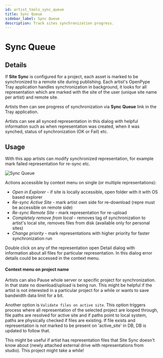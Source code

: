 ```yaml
---
id: artist_tools_sync_queue
title: Sync Queue
sidebar_label: Sync Queue
description: Track sites synchronization progress.
---
```


# Sync Queue

## Details

If **Site Sync** is configured for a project, each asset is marked to be synchronized to a remote site during publishing.
Each artist's OpenPype Tray application handles synchronization in background, it looks for all representation which 
are marked with the site of the user (unique site name per artist) and remote site.

Artists then can see progress of synchronization via **Sync Queue** link in the Tray application.

Artists can see all synced representation in this dialog with helpful information such as when representation was created, when it was synched,
status of synchronization (OK or Fail) etc.

## Usage

With this app artists can modify synchronized representation, for example mark failed representation for re-sync etc.

![Sync Queue](assets/site_sync_sync_queue.png)

Actions accessible by context menu on single (or multiple representations):
- *Open in Explorer* - if site is locally accessible, open folder with it with OS based explorer
- *Re-sync Active Site* - mark artist own side for re-download (repre must be accessible on remote side)
- *Re-sync Remote Site* - mark representation for re-upload
- *Completely remove from local* - removes tag of synchronization to artist's local site, removes files from disk (available only for personal sites)
- *Change priority* - mark representations with higher priority for faster synchronization run

Double click on any of the representation open Detail dialog with information about all files for particular representation.
In this dialog error details could be accessed in the context menu.

#### Context menu on project name
Artists can also Pause whole server or specific project for synchronization. In that state no download/upload is being run.
This might be helpful if the artist is not interested in a particular project for a while or wants to save bandwidth data limit for a bit.

Another option is `Validate files on active site`. This option triggers process where all representation of the selected project are looped through, file paths are resolved for active site and
if paths point to local system, paths are physically checked if files are existing. If file exists and representation is not marked to be present on 'active_site' in DB, DB is updated 
to follow that. 

This might be useful if artist has representation files that Site Sync doesn't know about (newly attached external drive with representations from studio).
This project might take a while!
